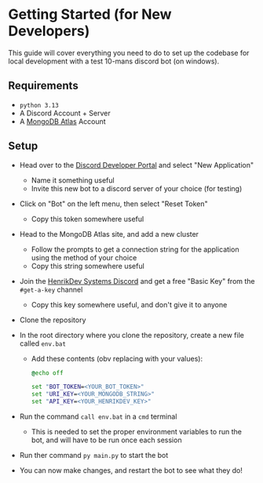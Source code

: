 # Getting Started (for New Developers)

This guide will cover everything you need to do to set up the codebase for local development with a test 10-mans discord bot (on windows).

## Requirements

- `python 3.13`
- A Discord Account + Server
- A [MongoDB Atlas](https://www.mongodb.com/try?tck=community_atlas_ct) Account

## Setup

- Head over to the [Discord Developer Portal](https://discord.com/developers/applications) and select "New Application"
  - Name it something useful
  - Invite this new bot to a discord server of your choice (for testing)
- Click on "Bot" on the left menu, then select "Reset Token"
  - Copy this token somewhere useful
- Head to the MongoDB Atlas site, and add a new cluster
  - Follow the prompts to get a connection string for the application using the method of your choice
  - Copy this string somewhere useful
- Join the [HenrikDev Systems Discord](https://discord.com/invite/henrikdev-systems-704231681309278228) and get a free "Basic Key" from the `#get-a-key` channel
  - Copy this key somewhere useful, and don't give it to anyone
- Clone the repository
- In the root directory where you clone the repository, create a new file called `env.bat`
  - Add these contents (obv replacing with your values):

    ```cmd
    @echo off
    
    set "BOT_TOKEN=<YOUR_BOT_TOKEN>"
    set "URI_KEY=<YOUR_MONGODB_STRING>"
    set "API_KEY=<YOUR_HENRIKDEV_KEY>"
    ```

- Run the command `call env.bat` in a `cmd` terminal
  - This is needed to set the proper environment variables to run the bot, and will have to be run once each session
- Run ther command `py main.py` to start the bot
- You can now make changes, and restart the bot to see what they do!
